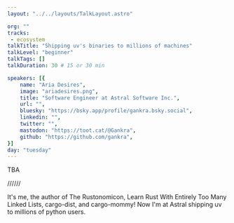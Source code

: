 ```yaml
---
layout: "../../layouts/TalkLayout.astro"

org: ""
tracks: 
 - ecosystem
talkTitle: "Shipping uv's binaries to millions of machines"
talkLevel: "beginner"
talkTags: []
talkDuration: 30 # 15 or 30 min

speakers: [{
    name: "Aria Desires",
    image: "ariadesires.png",
    title: "Software Engineer at Astral Software Inc.",
    url: "",
    bluesky: "https://bsky.app/profile/gankra.bsky.social",
    linkedin: "",
    twitter: "",
    mastodon: "https://toot.cat/@Gankra",
    github: "https://github.com/gankra",
}]
day: "tuesday"
---
```


TBA

////// <!-- sepatator between abstract and bio -->

It's me, the author of The Rustonomicon, Learn Rust With Entirely Too Many Linked Lists, cargo-dist, and cargo-mommy!
Now I'm at Astral shipping uv to millions of python users.
